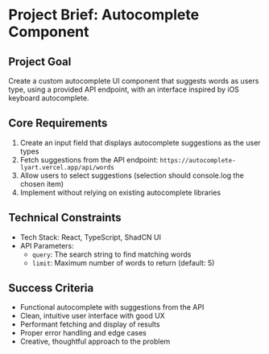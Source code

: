 # Project Brief: Autocomplete Component

## Project Goal
Create a custom autocomplete UI component that suggests words as users type, using a provided API endpoint, with an interface inspired by iOS keyboard autocomplete.

## Core Requirements
1. Create an input field that displays autocomplete suggestions as the user types
2. Fetch suggestions from the API endpoint: `https://autocomplete-lyart.vercel.app/api/words`
3. Allow users to select suggestions (selection should console.log the chosen item)
4. Implement without relying on existing autocomplete libraries

## Technical Constraints
- Tech Stack: React, TypeScript, ShadCN UI
- API Parameters:
  - `query`: The search string to find matching words
  - `limit`: Maximum number of words to return (default: 5)

## Success Criteria
- Functional autocomplete with suggestions from the API
- Clean, intuitive user interface with good UX
- Performant fetching and display of results
- Proper error handling and edge cases
- Creative, thoughtful approach to the problem 